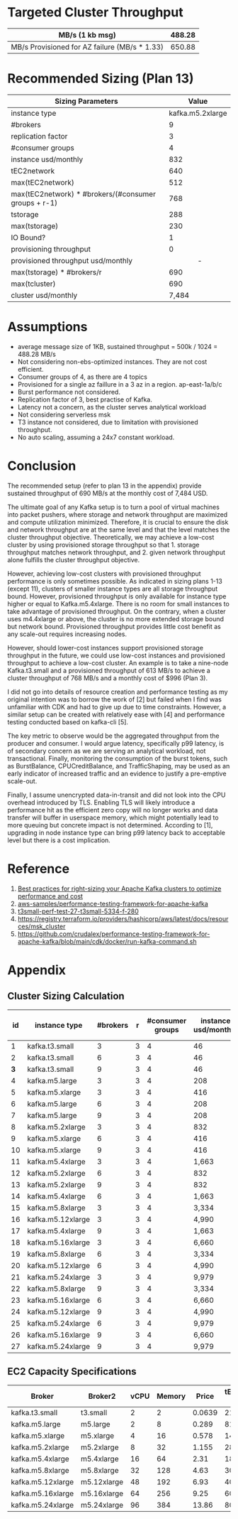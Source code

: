 # Targeted Cluster Throughput 
| MB/s (1 kb msg)                                | 488.28 |
| ---------------------------------------------- | ------ |
| MB/s Provisioned for AZ failure (MB/s \* 1.33) | 650.88 |


# Recommended Sizing (Plan 13)
| Sizing Parameters                                       | Value            |
| --------------------------------------------------------| -----------------|
| instance type                                           | kafka.m5.2xlarge |
| #brokers                                                | 9                |
| replication factor                                      | 3                |
| #consumer groups                                        | 4                |
| instance usd/monthly                                    | 832              |
| tEC2network                                             | 640              |
| max(tEC2network)                                        | 512              |
| max(tEC2network) \* #brokers/(#consumer groups + r-1)   | 768              |
| tstorage                                                | 288              |
| max(tstorage)                                           | 230              |
| IO Bound?                                               | 1                |
| provisioning throughput                                 | 0                |
| provisioned throughput usd/monthly                      |                - |
| max(tstorage) \* #brokers/r                             | 690              |
| max(tcluster)                                           | 690              |
| cluster usd/monthly                                     | 7,484            |

# Assumptions
* average message size of 1KB, sustained throughput = 500k / 1024 = 488.28 MB/s
* Not considering non-ebs-optimized instances. They are not cost efficient. 
* Consumer groups of 4, as there are 4 topics
* Provisioned for a single az faillure in a 3 az in a region. ap-east-1a/b/c
* Burst performance not considered. 
* Replication factor of 3, best practise of Kafka. 
* Latency not a concern, as the cluster serves analytical workload
* Not considering serverless msk
* T3 instance not considered, due to limitation with provisioned throughput. 
* No auto scaling, assuming a 24x7 constant workload. 

# Conclusion
The recommended setup (refer to plan 13 in the appendix) provide sustained throughput of 690 MB/s at the monthly cost of 7,484 USD. 

The ultimate goal of any Kafka setup is to turn a pool of virtual machines into packet pushers, where storage and network throughput are maximized and compute utilization minimized. Therefore, it is crucial to ensure the disk and network throughput are at the same level and that the level matches the cluster throughput objective. Theoretically, we may achieve a low-cost cluster by using provisioned storage throughput so that 1. storage throughput matches network throughput, and 2. given network throughput alone fulfills the cluster throughput objective. 


However, achieving low-cost clusters with provisioned throughput performance is only sometimes possible. As indicated in sizing plans 1-13 (except 11), clusters of smaller instance types are all storage throughput bound. However, provisioned throughput is only available for instance type higher or equal to Kafka.m5.4xlarge. There is no room for small instances to take advantage of provisioned throughput. On the contrary, when a  cluster uses m4.4xlarge or above, the cluster is no more extended storage bound but network bound. Provisioned throughput provides little cost benefit as any scale-out requires increasing nodes. 

However, should lower-cost instances support provisioned storage throughput in the future, we could use low-cost instances and provisioned throughput to achieve a low-cost cluster. An example is to take a nine-node Kafka.t3.small and a provisioned throughput of 613 MB/s to achieve a cluster throughput of 768 MB/s and a monthly cost of $996 (Plan 3). 

I did not go into details of resource creation and performance testing as my original intention was to borrow the work of [2] but failed when I find was unfamiliar with CDK and had to give up due to time constraints. However, a similar setup can be created with relatively ease with [4] and performance testing conducted based on kafka-cli [5]. 

The key metric to observe would be the aggregated throughput from the producer and consumer. I would argue latency, specifically p99 latency, is of secondary concern as we are serving an analytical workload, not transactional. Finally, monitoring the consumption of the burst tokens, such as BurstBalance, CPUCreditBalance, and TrafficShaping, may be used as an early indicator of increased traffic and an evidence to justify a pre-emptive scale-out. 

Finally, I assume unencrypted data-in-transit and did not look into the CPU overhead introduced by TLS. Enabling TLS will likely introduce a performance hit as the efficient zero copy will no longer works and data transfer will buffer in userspace memory, which might potentially lead to more queuing but concrete impact is not determined. According to [1], upgrading in node instance type can bring p99 latency back to acceptable level but there is a cost implication. 

# Reference
1. [Best practices for right-sizing your Apache Kafka clusters to optimize performance and cost
](https://aws.amazon.com/blogs/big-data/best-practices-for-right-sizing-your-apache-kafka-clusters-to-optimize-performance-and-cost/)
2. [aws-samples/performance-testing-framework-for-apache-kafka](https://github.com/aws-samples/performance-testing-framework-for-apache-kafka)
3. [t3small-perf-test-27-t3small-5334-f-280](https://ap-east-1.console.aws.amazon.com/cloudformation/home?region=ap-east-1#/stacks/stackinfo?filteringText=&filteringStatus=active&viewNested=true&stackId=arn%3Aaws%3Acloudformation%3Aap-east-1%3A341249726843%3Astack%2Ft3small-perf-test-27-t3small-5334-f-280%2F3007c780-c07b-11ed-8a8b-0eee8c07edc8)
4. https://registry.terraform.io/providers/hashicorp/aws/latest/docs/resources/msk_cluster
5. https://github.com/crudalex/performance-testing-framework-for-apache-kafka/blob/main/cdk/docker/run-kafka-command.sh

# Appendix

## Cluster Sizing Calculation
| id  | instance type     | #brokers | r   | #consumer groups | instance usd/monthly | tEC2network | max(tEC2network) | max(tEC2network) \* #brokers/(#consumer groups + r-1) | tstorage | max(tstorage) | IO Bound? | provisioning throughput | provisioned throughput usd/monthly | max(tstorage) \* #brokers/r | max(tcluster) | cluster usd/monthly |
| --- | ----------------- | -------- | --- | ---------------- | -------------------- | ----------- | ---------------- | ----------------------------------------------------- | -------- | ------------- | --------- | ----------------------- | ---------------------------------- | --------------------------- | ------------- | ------------------- |
| 1   | kafka.t3.small    | 3        | 3   | 4                | 46                   | 640         | 512              | 256                                                   | 22       | 17            | 1         | 613                     | 65                                 | 630                         | 256           | 332                 |
| 2   | kafka.t3.small    | 6        | 3   | 4                | 46                   | 640         | 512              | 512                                                   | 22       | 17            | 1         | 613                     | 65                                 | 1260                        | 512           | 664                 |
| **3**   | kafka.t3.small    | 9        | 3   | 4                | 46                   | 640         | 512              | 768                                                   | 22       | 17            | 1         | 613                     | 65                                 | 1891                        | 768           | 996                 |
| 4   | kafka.m5.large    | 3        | 3   | 4                | 208                  | 640         | 512              | 256                                                   | 81       | 65            | 1         | 538                     | 57                                 | 603                         | 256           | 795                 |
| 5   | kafka.m5.xlarge   | 3        | 3   | 4                | 416                  | 640         | 512              | 256                                                   | 144      | 115           | 1         | 460                     | 49                                 | 575                         | 256           | 1,394               |
| 6   | kafka.m5.large    | 6        | 3   | 4                | 208                  | 640         | 512              | 512                                                   | 81       | 65            | 1         | 538                     | 57                                 | 1207                        | 512           | 1,590               |
| 7   | kafka.m5.large    | 9        | 3   | 4                | 208                  | 640         | 512              | 768                                                   | 81       | 65            | 1         | 538                     | 57                                 | 1810                        | 768           | 2,384               |
| 8   | kafka.m5.2xlarge  | 3        | 3   | 4                | 832                  | 640         | 512              | 256                                                   | 288      | 230           | 1         | 281                     | 30                                 | 511                         | 256           | 2,584               |
| 9   | kafka.m5.xlarge   | 6        | 3   | 4                | 416                  | 640         | 512              | 512                                                   | 144      | 115           | 1         | 460                     | 49                                 | 1151                        | 512           | 2,789               |
| 10  | kafka.m5.xlarge   | 9        | 3   | 4                | 416                  | 640         | 512              | 768                                                   | 144      | 115           | 1         | 460                     | 49                                 | 1726                        | 768           | 4,183               |
| 11  | kafka.m5.4xlarge  | 3        | 3   | 4                | 1,663                | 640         | 512              | 256                                                   | 18750    | 15000         | 0         | 0                       | -                                  | 15000                       | 256           | 4,990               |
| 12  | kafka.m5.2xlarge  | 6        | 3   | 4                | 832                  | 640         | 512              | 512                                                   | 288      | 230           | 1         | 281                     | 30                                 | 1021                        | 512           | 5,167               |
| 13  | kafka.m5.2xlarge  | 9        | 3   | 4                | 832                  | 640         | 512              | 768                                                   | 288      | 230           | 1         | 281                     | 30                                 | 1532                        | 768           | 7,751               |
| 14  | kafka.m5.4xlarge  | 6        | 3   | 4                | 1,663                | 640         | 512              | 512                                                   | 18750    | 15000         | 0         | 0                       | -                                  | 30000                       | 512           | 9,979               |
| 15  | kafka.m5.8xlarge  | 3        | 3   | 4                | 3,334                | 1280        | 1024             | 512                                                   | 30000    | 24000         | 0         | 0                       | -                                  | 24000                       | 512           | 10,001              |
| 16  | kafka.m5.12xlarge | 3        | 3   | 4                | 4,990                | 1536        | 1229             | 614                                                   | 40000    | 32000         | 0         | 0                       | -                                  | 32000                       | 614           | 14,969              |
| 17  | kafka.m5.4xlarge  | 9        | 3   | 4                | 1,663                | 640         | 512              | 768                                                   | 18750    | 15000         | 0         | 0                       | -                                  | 45000                       | 768           | 14,969              |
| 18  | kafka.m5.16xlarge | 3        | 3   | 4                | 6,660                | 2560        | 2048             | 1024                                                  | 60000    | 48000         | 0         | 0                       | -                                  | 48000                       | 1024          | 19,980              |
| 19  | kafka.m5.8xlarge  | 6        | 3   | 4                | 3,334                | 1280        | 1024             | 1024                                                  | 30000    | 24000         | 0         | 0                       | -                                  | 48000                       | 1024          | 20,002              |
| 20  | kafka.m5.12xlarge | 6        | 3   | 4                | 4,990                | 1536        | 1229             | 1229                                                  | 40000    | 32000         | 0         | 0                       | -                                  | 64000                       | 1229          | 29,938              |
| 21  | kafka.m5.24xlarge | 3        | 3   | 4                | 9,979                | 3200        | 2560             | 1280                                                  | 80000    | 64000         | 0         | 0                       | -                                  | 64000                       | 1280          | 29,938              |
| 22  | kafka.m5.8xlarge  | 9        | 3   | 4                | 3,334                | 1280        | 1024             | 1536                                                  | 30000    | 24000         | 0         | 0                       | -                                  | 72000                       | 1536          | 30,002              |
| 23  | kafka.m5.16xlarge | 6        | 3   | 4                | 6,660                | 2560        | 2048             | 2048                                                  | 60000    | 48000         | 0         | 0                       | -                                  | 96000                       | 2048          | 39,960              |
| 24  | kafka.m5.12xlarge | 9        | 3   | 4                | 4,990                | 1536        | 1229             | 1843                                                  | 40000    | 32000         | 0         | 0                       | -                                  | 96000                       | 1843          | 44,906              |
| 25  | kafka.m5.24xlarge | 6        | 3   | 4                | 9,979                | 3200        | 2560             | 2560                                                  | 80000    | 64000         | 0         | 0                       | -                                  | 128000                      | 2560          | 59,875              |
| 26  | kafka.m5.16xlarge | 9        | 3   | 4                | 6,660                | 2560        | 2048             | 3072                                                  | 60000    | 48000         | 0         | 0                       | -                                  | 144000                      | 3072          | 59,940              |
| 27  | kafka.m5.24xlarge | 9        | 3   | 4                | 9,979                | 3200        | 2560             | 3840                                                  | 80000    | 64000         | 0         | 0                       | -                                  | 192000                      | 3840          | 89,813              |


## EC2 Capacity Specifications
| Broker            | Broker2     | vCPU | Memory | Price  | tEBSnetwork MB/s | tEC2network Gb/s | tEC2network MB/s |
| ----------------- | ----------- | ---- | ------ | ------ | ---------------- | ---------------- | ---------------- |
| kafka.t3.small    | t3.small    | 2    | 2      | 0.0639 | 21.75            | 5                | 640              |
| kafka.m5.large    | m5.large    | 2    | 8      | 0.289  | 81.25            | 5                | 640              |
| kafka.m5.xlarge   | m5.xlarge   | 4    | 16     | 0.578  | 143.75           | 5                | 640              |
| kafka.m5.2xlarge  | m5.2xlarge  | 8    | 32     | 1.155  | 287.5            | 5                | 640              |
| kafka.m5.4xlarge  | m5.4xlarge  | 16   | 64     | 2.31   | 18750            | 5                | 640              |
| kafka.m5.8xlarge  | m5.8xlarge  | 32   | 128    | 4.63   | 30000            | 10               | 1280             |
| kafka.m5.12xlarge | m5.12xlarge | 48   | 192    | 6.93   | 40000            | 12               | 1536             |
| kafka.m5.16xlarge | m5.16xlarge | 64   | 256    | 9.25   | 60000            | 20               | 2560             |
| kafka.m5.24xlarge | m5.24xlarge | 96   | 384    | 13.86  | 80000            | 25               | 3200             |

